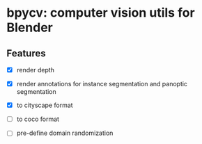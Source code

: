 # bpycv: computer vision utils for Blender

## Features

 - [x] render depth
 - [x] render annotations for instance segmentation and panoptic segmentation 
 - [x] to cityscape format
 - [ ] to coco format
 - [ ] pre-define domain randomization

